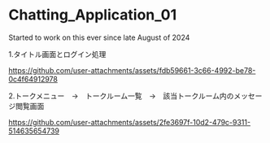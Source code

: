 # Chatting_Application_01
Started to work on this ever since late August of 2024

1.タイトル画面とログイン処理

https://github.com/user-attachments/assets/fdb59661-3c66-4992-be78-0c4f64912978


2.トークメニュー　→　トークルーム一覧　→　該当トークルーム内のメッセージ閲覧画面



https://github.com/user-attachments/assets/2fe3697f-10d2-479c-9311-514635654739



